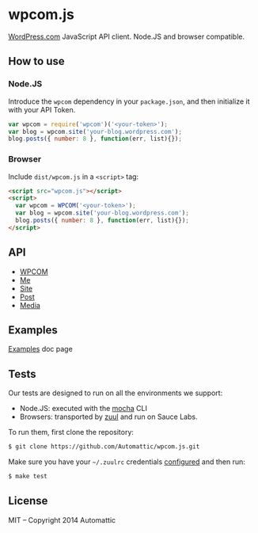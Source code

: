 
# wpcom.js

[WordPress.com][] JavaScript API client. Node.JS and browser compatible.

## How to use

### Node.JS

Introduce the `wpcom` dependency in your `package.json`, and
then initialize it with your API Token.

```js
var wpcom = require('wpcom')('<your-token>');
var blog = wpcom.site('your-blog.wordpress.com');
blog.posts({ number: 8 }, function(err, list){});
```

### Browser

Include `dist/wpcom.js` in a `<script>` tag:

```html
<script src="wpcom.js"></script>
<script>
  var wpcom = WPCOM('<your-token>');
  var blog = wpcom.site('your-blog.wordpress.com');
  blog.posts({ number: 8 }, function(err, list){});
</script>
```

## API

* [WPCOM](./docs/wpcom.md)
* [Me](./docs/me.md)
* [Site](./docs/site.md)
* [Post](./docs/post.md)
* [Media](./docs/media.md)

## Examples

[Examples](./examples/Readme.md) doc page

## Tests

Our tests are designed to run on all the environments we support:
- Node.JS: executed with the [mocha](https://github.com/visionmedia/mocha) CLI
- Browsers: transported by [zuul](https://github.com/defunctzombie/zuul) and
run on Sauce Labs.

To run them, first clone the repository:

```bash
$ git clone https://github.com/Automattic/wpcom.js.git
```

Make sure you have your `~/.zuulrc` credentials
[configured](https://github.com/defunctzombie/zuul/wiki/Cloud-testing#2-educate-zuul)
and then run:

```bash
$ make test
```

## License

MIT – Copyright 2014 Automattic

[Node.js]: http://nodejs.org
[REST API]: http://developer.wordpress.com/docs/api
[WordPress.com]: http://www.wordpress.com
[node-wpcom-oauth]: https://github.com/Automattic/node-wpcom-oauth

